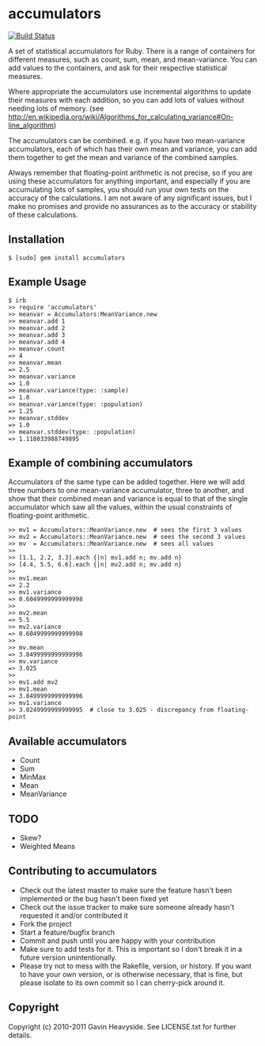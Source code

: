 accumulators
============

[![Build Status](https://api.shippable.com/projects/53fc7ee1f2cfa3a3088b8d74/badge/master)](https://www.shippable.com/projects/53fc7ee1f2cfa3a3088b8d74)

A set of statistical accumulators for Ruby. There is a range of containers for
different measures, such as count, sum, mean, and mean-variance. You can add values to
the containers, and ask for their respective statistical measures. 

Where appropriate the accumulators use incremental algorithms to update their
measures with each addition, so you can add lots of values without needing lots of
memory. (see http://en.wikipedia.org/wiki/Algorithms_for_calculating_variance#On-line_algorithm)

The accumulators can be combined. e.g. if you have two mean-variance
accumulators, each of which has their own mean and variance, you can add them
together to get the mean and variance of the combined samples.

Always remember that floating-point arithmetic is not precise, so if you are
using these accumulators for anything important, and especially if you are
accumulating lots of samples, you should run your own tests on the accuracy of
the calculations. I am not aware of any significant issues, but I make no promises
and provide no assurances as to the accuracy or stability of these
calculations.

Installation
------------
    $ [sudo] gem install accumulators

Example Usage
-------------

    $ irb
    >> require 'accumulators'
    >> meanvar = Accumulators:MeanVariance.new
    >> meanvar.add 1
    >> meanvar.add 2
    >> meanvar.add 3
    >> meanvar.add 4
    >> meanvar.count
    => 4
    >> meanvar.mean
    => 2.5
    >> meanvar.variance
    => 1.0
    >> meanvar.variance(type: :sample)
    => 1.0
    >> meanvar.variance(type: :population)
    => 1.25
    >> meanvar.stddev
    => 1.0
    >> meanvar.stddev(type: :population)
    => 1.118033988749895

Example of combining accumulators
---------------------------------
Accumulators of the same type can be added together. Here we will add three
numbers to one mean-variance accumulator, three to another, and show that their
combined mean and variance is equal to that of the single accumulator which
saw all the values, within the usual constraints of floating-point arithmetic.

    >> mv1 = Accumulators::MeanVariance.new  # sees the first 3 values
    >> mv2 = Accumulators::MeanVariance.new  # sees the second 3 values
    >> mv  = Accumulators::MeanVariance.new  # sees all values
    >>
    >> [1.1, 2.2, 3.3].each {|n| mv1.add n; mv.add n}
    >> [4.4, 5.5, 6.6].each {|n| mv2.add n; mv.add n}
    >>
    >> mv1.mean
    => 2.2
    >> mv1.variance
    => 0.6049999999999998
    >>
    >> mv2.mean
    => 5.5
    >> mv2.variance
    => 0.6049999999999998
    >>
    >> mv.mean
    => 3.8499999999999996
    >> mv.variance
    => 3.025
    >>
    >> mv1.add mv2
    >> mv1.mean
    => 3.8499999999999996
    >> mv1.variance
    >> 3.0249999999999995  # close to 3.025 - discrepancy from floating-point

Available accumulators
----------------------

* Count
* Sum
* MinMax
* Mean
* MeanVariance

TODO
----

* Skew?
* Weighted Means

Contributing to accumulators
----------------------------
 
* Check out the latest master to make sure the feature hasn't been implemented or the bug hasn't been fixed yet
* Check out the issue tracker to make sure someone already hasn't requested it and/or contributed it
* Fork the project
* Start a feature/bugfix branch
* Commit and push until you are happy with your contribution
* Make sure to add tests for it. This is important so I don't break it in a future version unintentionally.
* Please try not to mess with the Rakefile, version, or history. If you want to have your own version, or is otherwise necessary, that is fine, but please isolate to its own commit so I can cherry-pick around it.

Copyright
---------

Copyright (c) 2010-2011 Gavin Heavyside. See LICENSE.txt for
further details.

